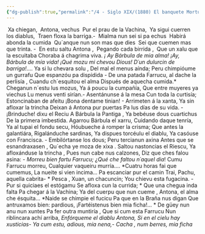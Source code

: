 ```yaml
---
{"dg-publish":true,"permalink":"/4 - Siglo XIX/(1880) El banquete Mortuorio/","tags":["#Siglo_19","occidental","J.M._Florez","escrito","a1880",{"":null},"poema"]}
---
```



 Xa chiegan, 
 Antona, vechus 
 Pur el prau de la Vachina, 
 Ya sigui cuerren los diablus, 
 Traen floxa la barriga.- 
 Mialma nun sei si pa echus 
 Habirá abonda la cumida 
 Qu´anque nun son mas que dies 
 Sei que cuemen mas que trinta. - 
 En estu saltu Antona , 
 Pegando cada birrida , 
 Que un xalu que la escuitaba
Choraba á chagrima viva. 
*¡ Ay Bárbula de mia alma! 
¡Ay, Bárbula de mía vida! 
¡Qué mozu mi chevou Dious! 
D´un dulurcin de barriga!*....
Ya si lu chevara solu , 
Del mal el menus aínda; 
Peru chimpióume un gurrafu 
Que espanzóu pa dispidida - 
De una patada Farrucu, 
al dache la perlisía , 
Cuandu ch´esquitou el alma 
Dispués de aquecha cumida.* 
Cheganun n´estu lus mozus, 
Ya á poucu la cumpañía, 
Que entre muyeres ya viechus 
Lu menus venti sirían.- 
Asentánunse á la mesa 
Cun toda la curtisía; 
Estoncinaban de afeitu 
¡Bona dentame tinian! - 
Arrimeten á la xanta, 
Ya sin afloxar la trincha 
Deixan á Antona pur puertas 
Pa lus días de su vida. - 
¡Brinduche! dixu el Reciu A Bárbula la Pantiga , 
Ya bebéuse dous cuartichus 
De la primera imbestida. 
Agarrou Bárbula el xarru, 
Cuidando daque tenría, 
Ya al tupai el fondu secu,
Hóubueche á romper la crisma; 
Que antes la galantiára, 
Rigalánduche sardinas, 
Ya dispues torcéulu el diablu, 
Ya casóuse con Francisca. - 
Embilórtanse los dous; 
Peru tercianun axina 
Antes que se esnandraxasen , 
Qu´echa ye moza de xixa . 
Saltou nastoncias el Riescu, 
Ya afloxánduse la trincha ,
Pues nun cabe nus calzones, 
Diz que ches falou asina: -
*Morreu bien fartu Farrucu;
¿Qué che faltou n´aquel dia*! 
Cumu Farrucu morreu, 
Cualquier vaqueiru murría.... 
*Cuatru horas fai que cumemus, 
La nueite si vien incima... 
Pa escanciar pur el camin 
Trai, Pachu, aquella cabrita- * 
Pesca , Xuan, un chacuncin; 
You chievu esta fugacina. - 
Pur si quiciaes el estógamu 
Se afloxa cun la currida; * 
Que una chegua inda falta 
Pa chegar á la Vachina; 
Ya del cuerpu que nun cueme , 
Antona, el alma che ésquita...
*Naide se chimpie el fucicu 
Pa que en la Braña nus digan 
Que antruxamos bien: pardious, 
¡Fartéistenus bien mia ficha!... * 
De güey nun anu nun xuntes 
Pa fer outra muntiría , 
Que si cum esta Farrucu 
Nun riblincara achí arriba, 
*Enfórqueme el diablu Antona,
Si en el cielu hay xusticias- 
Ya cum estu, adious, mia nena,- 
Cacha , num berres, mia ficha*